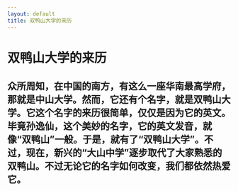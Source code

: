 ```yaml
---
layout: default
title: 双鸭山大学的来历
---
```


# 双鸭山大学的来历

## 众所周知，在中国的南方，有这么一座华南最高学府，那就是中山大学。然而，它还有个名字，就是双鸭山大学。它这个名字的来历很简单，仅仅是因为它的英文。毕竟孙逸仙，这个美妙的名字，它的英文发音，就像“双鸭山”一般。于是，就有了“双鸭山大学”。不过，现在，新兴的“大山中学”逐步取代了大家熟悉的双鸭山。不过无论它的名字如何改变，我们都依然热爱它。